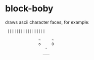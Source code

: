 # block-boby
draws ascii character faces, for example: 
```
 |||||||||||||||||

               ~     ~
               o     O
                  -
                 ___
```

